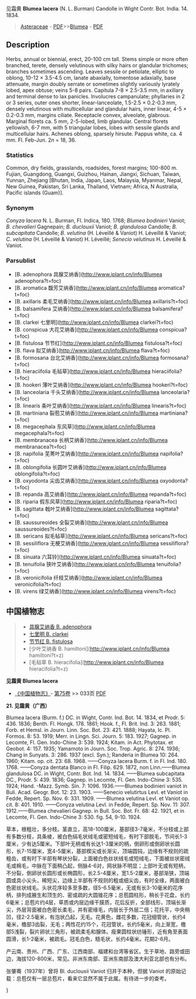 见霜黄 **Blumea lacera** (N. L. Burman) Candolle in Wight Contr. Bot. India. 14. 1834.

> [Asteraceae](http://www.iplant.cn/info/Asteraceae?t=foc) - [PDF](http://www.iplant.cn/foc/pdf/Asteraceae.pdf)>>[Blumea](http://www.iplant.cn/info/Blumea?t=foc) - [PDF](http://www.iplant.cn/foc/pdf/Blumea.pdf)

## Description

Herbs, annual or biennial, erect, 20-100 cm tall. Stems simple or more often branched, terete, densely velutinous with silky hairs or glandular trichomes; branches sometimes ascending. Leaves sessile or petiolate, elliptic to oblong, 10-12 × 3.5-4.5 cm, lanate abaxially, tomentose adaxially, base attenuate, margin doubly serrate or sometimes slightly variously lyrately lobed, apex obtuse; veins 5-8 pairs. Capitula 7-8 × 2.5-3.5 mm, in axillary and terminal dense to lax panicles. Involucres campanulate; phyllaries in 2 or 3 series, outer ones shorter, linear-lanceolate, 1.5-2.5 × 0.2-0.3 mm, densely velutinous with multicellular and glandular hairs, inner linear, 4-5 × 0.2-0.3 mm, margins ciliate. Receptacle convex, alveolate, glabrous. Marginal florets ca. 5 mm, 2-5-lobed, limb glandular. Central florets yellowish, 6-7 mm, with 5 triangular lobes, lobes with sessile glands and multicellular hairs. Achenes oblong, sparsely hirsute. Pappus white, ca. 4 mm. Fl. Feb-Jun. 2*n* = 18, 36.

### Statistics
Common, dry fields, grasslands, roadsides, forest margins; 100-800 m. Fujian, Guangdong, Guangxi, Guizhou, Hainan, Jiangxi, Sichuan, Taiwan, Yunnan, Zhejiang [Bhutan, India, Japan, Laos, Malaysia, Myanmar, Nepal, New Guinea, Pakistan, Sri Lanka, Thailand, Vietnam; Africa, N Australia, Pacific islands (Guam)].

### Synonym
*Conyza lacera* N. L. Burman, Fl. Indica, 180. 1768; *Blumea bodinieri* Vaniot; *B. chevalieri* Gagnepain; *B. duclouxii* Vaniot; *B. glandulosa* Candolle; *B. subcapitata* Candolle; *B. velutina* (H. Léveillé & Vaniot) H. Léveillé & Vaniot; *C.* *velutina* (H. Léveillé & Vaniot) H. Léveillé; *Senecio velutinus* H. Léveillé & Vaniot.



### Parsublist

* [B.  adenophora  具腺艾纳香](http://www.iplant.cn/info/Blumea adenophora?t=foc)
* [B.  aromatica  馥芳艾纳香](http://www.iplant.cn/info/Blumea aromatica?t=foc)
* [B.  axillaris  柔毛艾纳香](http://www.iplant.cn/info/Blumea axillaris?t=foc)
* [B.  balsamifera  艾纳香](http://www.iplant.cn/info/Blumea balsamifera?t=foc)
* [B.  clarkei  七里明](http://www.iplant.cn/info/Blumea clarkei?t=foc)
* [B.  conspicua  大花艾纳香](http://www.iplant.cn/info/Blumea conspicua?t=foc)
* [B.  fistulosa  节节红](http://www.iplant.cn/info/Blumea fistulosa?t=foc)
* [B.  flava  拟艾纳香](http://www.iplant.cn/info/Blumea flava?t=foc)
* [B.  formosana  台北艾纳香](http://www.iplant.cn/info/Blumea formosana?t=foc)
* [B.  hieraciifolia  毛毡草](http://www.iplant.cn/info/Blumea hieraciifolia?t=foc)
* [B.  hookeri  薄叶艾纳香](http://www.iplant.cn/info/Blumea hookeri?t=foc)
* [B.  lanceolaria  千头艾纳香](http://www.iplant.cn/info/Blumea lanceolaria?t=foc)
* [B.  linearis  条叶艾纳香](http://www.iplant.cn/info/Blumea linearis?t=foc)
* [B.  martiniana  裂苞艾纳香](http://www.iplant.cn/info/Blumea martiniana?t=foc)
* [B.  megacephala  东风草](http://www.iplant.cn/info/Blumea megacephala?t=foc)
* [B.  membranacea  长柄艾纳香](http://www.iplant.cn/info/Blumea membranacea?t=foc)
* [B.  napifolia  芜菁叶艾纳香](http://www.iplant.cn/info/Blumea napifolia?t=foc)
* [B.  oblongifolia  长圆叶艾纳香](http://www.iplant.cn/info/Blumea oblongifolia?t=foc)
* [B.  oxyodonta  尖齿艾纳香](http://www.iplant.cn/info/Blumea oxyodonta?t=foc)
* [B.  repanda  高艾纳香](http://www.iplant.cn/info/Blumea repanda?t=foc)
* [B.  riparia  假东风草](http://www.iplant.cn/info/Blumea riparia?t=foc)
* [B.  sagittata  戟叶艾纳香](http://www.iplant.cn/info/Blumea sagittata?t=foc)
* [B.  saussureoides  全裂艾纳香](http://www.iplant.cn/info/Blumea saussureoides?t=foc)
* [B.  sericans  拟毛毡草](http://www.iplant.cn/info/Blumea sericans?t=foc)
* [B.  sessiliflora  无梗艾纳香](http://www.iplant.cn/info/Blumea sessiliflora?t=foc)
* [B.  sinuata  六耳铃](http://www.iplant.cn/info/Blumea sinuata?t=foc)
* [B.  tenuifolia  狭叶艾纳香](http://www.iplant.cn/info/Blumea tenuifolia?t=foc)
* [B.  veronicifolia  纤枝艾纳香](http://www.iplant.cn/info/Blumea veronicifolia?t=foc)
* [B.  virens  绿艾纳香](http://www.iplant.cn/info/Blumea virens?t=foc)


## 中国植物志

> * [具腺艾纳香  B.  adenophora](Blumea-adenophora-具腺艾纳香.md)
> * [七里明  B.  clarkei](Blumea-clarkei-七里明.md)
> * [节节红  B.  fistulosa](Blumea-fistulosa-节节红.md)
> * [少叶艾纳香  B.  hamiltoni](http://www.iplant.cn/info/Blumea hamiltoni?t=z)
> * [毛毡草  B.  hieracifolia](http://www.iplant.cn/info/Blumea hieracifolia?t=z)


**见霜黄 Blumea lacera**

* [《中国植物志》](http://www.iplant.cn/frps)- [第75卷](http://www.iplant.cn/frps/vol/75) >> 033页 [PDF](http://www.iplant.cn/frps/pdf/75/033.PDF)


**21. 见霜黄（广西）**

Blumea lacera (Burm. f.) DC. in Wight, Contr. Ind. Bot. 14. 1834, et Prodr. 5: 436. 1836; Benth. Fl. Hongk. 178. 1861; Hook. f., Fl. Brit. Ind. 3: 263. 1881; Forb. et Hemsl. in Journ. Linn. Soc. Bot. 23: 421. 1888; Hayata, Ic. Pl. Formos. 8: 53. 1919; Merr. in Lingn. Sci. Journ. 5: 183. 1927; Gagnep. in Lecomte, Fl. Gen. Indo-Chine 3: 539. 1924; Kitam. in Act. Phytotax. et Geobot. 4: 157. 1935; Yamamoto in Journ. Soc. Trop. Agric. 8: 274. 1936; Chang in Sunyats. 3: 286. 1937 (excl. Syn.); Randeria in Blumea 10: 264. 1960; Kitam. op. cit. 23: 68. 1968. ——Conyza lacera Burm. f. in Fl. Ind. 180. 1768. ——Conyza dentata Blanco in Fl. Filip. 629. 1872, non Linn.——Blumea glandulosa DC. in Wight, Contr. Bot. Ind. 14. 1834. ——Blumea subcapitata DC., Prodr. 5: 439. 1836; Gagnep. in Lecomte, Fl. Gen. Indo-Chine 3: 535. 1924; Hand. -Mazz. Symb. Sin. 7: 1096. 1936.——Blumea bodinieri vaniot in Buli. Acad. Geogr. Bot. 12: 23. 1903. ——Senecio velutirtus Levl. et Vaniot in Fedde, Repert. Sp. Nov. 6: 331. 1909. ——Blumea velutina Levl. et Vaniot op. cit. 8: 401. 1910. ——Conyza velutina Levl. in Fedde, Repert. Sp. Nov. 11: 307. 1912.——Blumea chevalieri Gagnep. in Bull. Soc. Bot. Fr. 68: 42. 1921, et in Lecomte, Fl. Gen. Indo-Chine 3: 530. fig. 54, 9-10. 1924.

草本，根粗壮，多分枝。茎直立，高18-100厘米，基部径3-7毫米，不分枝或上部有多数分枝，具条棱，被白色绢毛状绒毛或密短绒毛，有时下部脱毛，节间长1-3厘米，少有达5厘米。下部叶无柄或有长达1-3厘米的柄，倒卵形或倒卵状长圆形，长7-15厘米，宽4-5厘米，基部楔尖或长渐尖，顶端圆钝，边缘有不规则的疏粗齿，或有时下半部有琴状分裂，上面被白色丝状绒毛或短绒毛，下面被丝状密绒毛或棉毛，中脉在下面稍凸起，侧脉4-6对，网状脉不明显；上部叶无或有短柄，不分裂，倒卵状长圆形或长椭圆形，长2.5-4厘米，宽1.5-2厘米，基部渐狭，顶端圆或具小尖头，稀短尖，边缘上半部有不规则的粗或细尖齿，有时全缘，两面被白色密丝状绒毛。头状花序较多至多数，径5-6.5毫米，无或有长3-10毫米的花序柄，排列成腋生和顶生的、密或疏的大圆锥花序；总苞圆柱形，稍长于花盘，长约6毫米；总苞片约4层，草质或内层边缘干膜质，花后反折，全部线形，顶端长渐尖，外层背面被白色密长柔毛，并有密缘毛，内层长于外层二倍；花托平，中央稍凹，径2-2.5毫米，有泡状凸起，无毛。花黄色，雌花多数，花冠细管状，长约4毫米，檐部3齿裂，无毛；两性花约15个，花冠管状，长约5毫米，向上渐宽，檐部5浅裂，裂片卵状三角形，被疏柔毛和腺体。瘦果圆柱状纺锤形，近有角至表面圆滑，长1-2毫米，被疏毛。冠毛白色，糙毛状，长约4毫米。花期2-6月。

产云南、贵州、广西、广东、江西南部、福建和台湾等省区。生于草地、路旁或田边，海拔120-800米，常见。非洲东南部、亚洲东南部及澳大利亚北部也有分布。

张肇骞（1937年）曾将 Bl. duclouxii Vaniot 归并于本种，但据 Vaniot 的原始记载：总苞仅有一层总苞片，看来它显然不属于此属。有待进一步的查考。



}